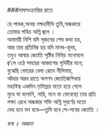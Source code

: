 ###মাঘসংক্রান্তির  রাতে

হে পাবক,অনন্ত নক্ষত্রবীথি তুমি,অন্ধকারে  
তোমার পবিত্র অগ্নি জ্বলে ।  
অমাময়ী নিশি যদি সৃজনের শেষ কথা হয়,  
আর তার প্রতিবিম্ব হয় যদি মানব-হৃদয়,  
তবুও আবার জ্যোতি সৃষ্টির নিবিড় মনোবলে  
জ্ব’লে ওঠে সময়ের আকাশের পৃথিবীর মনে;  
বুঝেছি ভোরের বেলা রোদে নীলিমায়,  
আঁধার অরব রাতে অগণন জ্যোতিষ্কশিখায়  
মহাবিশ্ব একদিন তমিস্রার মতো হয়ে গেলে  
মুখে যা বলোনি, নারি, মনে যা ভেবেছো তার প্রতি  
লক্ষ্য রেখে অন্ধকার শক্তি অগ্নি সুবর্ণের মতো   
দেহ হবে মন হবে—তুমি হবে সে-সবের জ্যোতি ।  


*দ্বন্দ্ব ॥ অজ্ঞাত*
